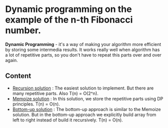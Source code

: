 # Dynamic programming on the example of the n-th Fibonacci number.

**Dynamic Programming** - it's a way of making your algorithm more efficient by storing some intermedia results. It works really well when algorithm has a lot of repetitive parts, so you don't have to repeat this parts over and over again.

## Content 

* [Recursion solution](https://github.com/DaveFres/Python_Projects/tree/master/Interesting_Tasks/Fibonacci_n/Recursive) : The easiest solution to implement. But there are many repetitive parts. Also T(n) = O(2^n).
* [Memoize solution](https://github.com/DaveFres/Python_Projects/tree/master/Interesting_Tasks/Fibonacci_n/Store_Memoize) : In this solution, we store the repetitive parts using DP principles. T(n) = O(n).
* [Bottom-up solution](https://github.com/DaveFres/Python_Projects/tree/master/Interesting_Tasks/Fibonacci_n/Bottom_Up) : The bottom-up approach is similar to the Memoize solution. But in the bottom-up approach we explicitly build array from left to right instead of build it recursively. T(n) = O(n).
